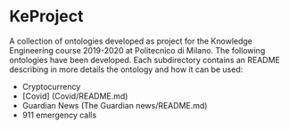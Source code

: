 # KeProject
A collection of ontologies developed as project for the Knowledge Engineering course 2019-2020 at Politecnico di Milano.
The following ontologies have been developed. Each subdirectory contains an README describing in more details the ontology and how it can be used:

* Cryptocurrency
* [Covid] (Covid/README.md)
* Guardian News (The Guardian news/README.md)
* 911 emergency calls

